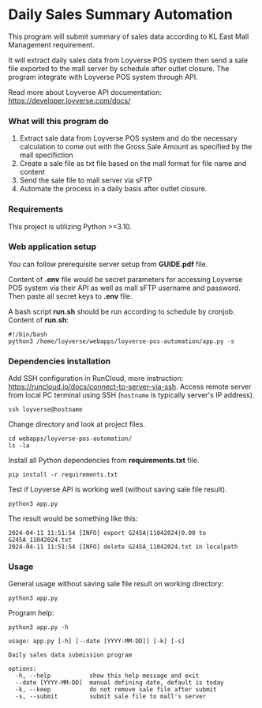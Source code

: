 # Daily Sales Summary Automation

This program will submit summary of sales data according to KL East Mall Management requirement.

It will extract daily sales data from Loyverse POS system then send a sale file exported to the mall server by schedule after outlet closure. The program integrate with Loyverse POS system through API.

Read more about Loyverse API documentation: https://developer.loyverse.com/docs/


### What will this program do

1. Extract sale data from Loyverse POS system and do the necessary calculation to come out with the Gross Sale Amount as specified by the mall specifiction
2. Create a sale file as txt file based on the mall format for file name and content
3. Send the sale file to mall server via sFTP
4. Automate the process in a daily basis after outlet closure.

### Requirements

This project is utilizing Python >=3.10.

### Web application setup

You can follow prerequisite server setup from **GUIDE.pdf** file.

Content of **.env** file would be secret parameters for accessing Loyverse POS system via their API as well as mall sFTP username and password. Then paste all secret keys to **.env** file.

A bash script **run.sh** should be run according to schedule by cronjob. Content of **run.sh**:

```
#!/bin/bash
python3 /home/loyverse/webapps/loyverse-pos-automation/app.py -s
```

### Dependencies installation

Add SSH configuration in RunCloud, more instruction: https://runcloud.io/docs/connect-to-server-via-ssh. Access remote server from local PC terminal using SSH (`hostname` is typically server's IP address).

```
ssh loyverse@hostname
```

Change directory and look at project files.

```
cd webapps/loyverse-pos-automation/
ls -la
```

Install all Python dependencies from **requirements.txt** file.

```
pip install -r requirements.txt
```

Test if Loyverse API is working well (without saving sale file result).

```
python3 app.py
```

The result would be something like this:

```
2024-04-11 11:51:54 [INFO] export G245A|11042024|0.00 to G245A_11042024.txt
2024-04-11 11:51:54 [INFO] delete G245A_11042024.txt in localpath
```

### Usage

General usage without saving sale file result on working directory:

```
python3 app.py
```

Program help:

```
python3 app.py -h

usage: app.py [-h] [--date [YYYY-MM-DD]] [-k] [-s]

Daily sales data submission program

options:
  -h, --help           show this help message and exit
  --date [YYYY-MM-DD]  manual defining date, default is today
  -k, --keep           do not remove sale file after submit
  -s, --submit         submit sale file to mall's server

```
